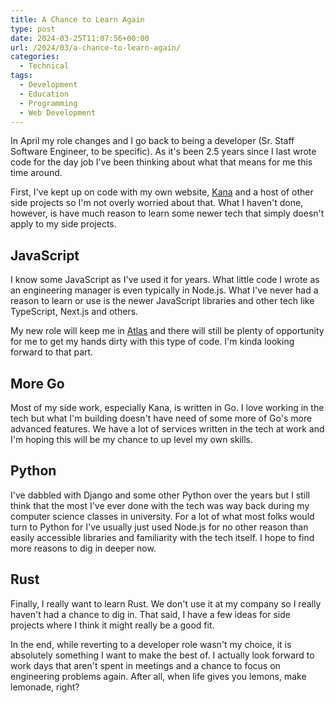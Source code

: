 ```yaml
---
title: A Chance to Learn Again
type: post
date: 2024-03-25T11:07:56+00:00
url: /2024/03/a-chance-to-learn-again/
categories:
  - Technical
tags:
  - Development
  - Education
  - Programming
  - Web Development
---
```


In April my role changes and I go back to being a developer (Sr. Staff Software Engineer, to be specific). As it's been 2.5 years since I last wrote code for the day job I've been thinking about what that means for me this time around.

First, I've kept up on code with my own website, [Kana][1] and a host of other side projects so I'm not overly worried about that. What I haven't done, however, is have much reason to learn some newer tech that simply doesn't apply to my side projects.

## JavaScript

I know some JavaScript as I've used it for years. What little code I wrote as an engineering manager is even typically in Node.js. What I've never had a reason to learn or use is the newer JavaScript libraries and other tech like TypeScript, Next.js and others.

My new role will keep me in [Atlas][2] and there will still be plenty of opportunity for me to get my hands dirty with this type of code. I'm kinda looking forward to that part.

## More Go

Most of my side work, especially Kana, is written in Go. I love working in the tech but what I'm building doesn't have need of some more of Go's more advanced features. We have a lot of services written in the tech at work and I'm hoping this will be my chance to up level my own skills.

## Python

I've dabbled with Django and some other Python over the years but I still think that the most I've ever done with the tech was way back during my computer science classes in university. For a lot of what most folks would turn to Python for I've usually just used Node.js for no other reason than easily accessible libraries and familiarity with the tech itself. I hope to find more reasons to dig in deeper now.

## Rust

Finally, I really want to learn Rust. We don't use it at my company so I really haven't had a chance to dig in. That said, I have a few ideas for side projects where I think it might really be a good fit.

In the end, while reverting to a developer role wasn't my choice, it is absolutely something I want to make the best of. I actually look forward to work days that aren't spent in meetings and a chance to focus on engineering problems again. After all, when life gives you lemons, make lemonade, right?

 [1]: https://github.com/ChrisWiegman/kana
 [2]: https://wpengine.com/headless-wordpress/